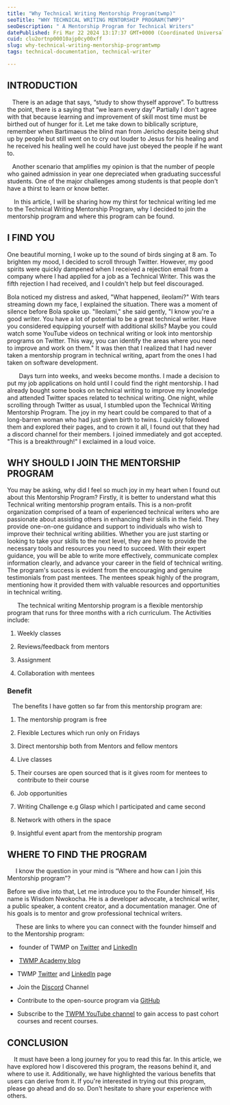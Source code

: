 ```yaml
---
title: "Why Technical Writing Mentorship Program(twmp)"
seoTitle: "WHY TECHNICAL WRITING MENTORSHIP PROGRAM(TWMP)"
seoDescription: " A Mentorship Program for Technical Writers"
datePublished: Fri Mar 22 2024 13:17:37 GMT+0000 (Coordinated Universal Time)
cuid: clu2ortnp00010ajp0cy00xff
slug: why-technical-writing-mentorship-programtwmp
tags: technical-documentation, technical-writer

---
```


## **INTRODUCTION**

   There is an adage that says, “study to show thyself approve”. To buttress the point, there is a saying that “we learn every day” Partially I don't agree with that because learning and improvement of skill most time must be birthed out of hunger for it. Let me take down to biblically scripture, remember when Bartimaeus the blind man from Jericho despite being shut up by people but still went on to cry out louder to Jesus for his healing and he received his healing well he could have just obeyed the people if he want to.

   Another scenario that amplifies my opinion is that the number of people who gained admission in year one depreciated when graduating successful students. One of the major challenges among students is that people don't have a thirst to learn or know better. 

    In this article, I will be sharing how my thirst for technical writing led me to the Technical Writing Mentorship Program, why I decided to join the mentorship program and where this program can be found.  

## **I FIND YOU** 

One beautiful morning, I woke up to the sound of birds singing at 8 am. To brighten my mood, I decided to scroll through Twitter. However, my good spirits were quickly dampened when I received a rejection email from a company where I had applied for a job as a Technical Writer. This was the fifth rejection I had received, and I couldn't help but feel discouraged.

Bola noticed my distress and asked, "What happened, ileolami?" With tears streaming down my face, I explained the situation. There was a moment of silence before Bola spoke up. "Ileolami," she said gently, "I know you're a good writer. You have a lot of potential to be a great technical writer. Have you considered equipping yourself with additional skills? Maybe you could watch some YouTube videos on technical writing or look into mentorship programs on Twitter. This way, you can identify the areas where you need to improve and work on them." It was then that I realized that I had never taken a mentorship program in technical writing, apart from the ones I had taken on software development.

       Days turn into weeks, and weeks become months. I made a decision to put my job applications on hold until I could find the right mentorship. I had already bought some books on technical writing to improve my knowledge and attended Twitter spaces related to technical writing. One night, while scrolling through Twitter as usual, I stumbled upon the Technical Writing Mentorship Program. The joy in my heart could be compared to that of a long-barren woman who had just given birth to twins. I quickly followed them and explored their pages, and to crown it all, I found out that they had a discord channel for their members. I joined immediately and got accepted. "This is a breakthrough!" I exclaimed in a loud voice.

## **WHY SHOULD I JOIN THE MENTORSHIP PROGRAM**

You may be asking, why did I feel so much joy in my heart when I found out about this Mentorship Program? Firstly, it is better to understand what this Technical writing mentorship program entails. This is a non-profit organization comprised of a team of experienced technical writers who are passionate about assisting others in enhancing their skills in the field. They provide one-on-one guidance and support to individuals who wish to improve their technical writing abilities. Whether you are just starting or looking to take your skills to the next level, they are here to provide the necessary tools and resources you need to succeed. With their expert guidance, you will be able to write more effectively, communicate complex information clearly, and advance your career in the field of technical writing. The program's success is evident from the encouraging and genuine testimonials from past mentees. The mentees speak highly of the program, mentioning how it provided them with valuable resources and opportunities in technical writing. 

      The technical writing Mentorship program is a flexible mentorship program that runs for three months with a rich curriculum. The Activities include: 

1. Weekly classes
    
2. Reviews/feedback from mentors
    
3. Assignment
    
4. Collaboration with mentees
    

### **Benefit** 

   The benefits I have gotten so far from this mentorship program are:

1. The mentorship program is free
    
2. Flexible Lectures which run only on Fridays 
    
3. Direct mentorship both from Mentors and fellow mentors
    
4. Live classes
    
5. Their courses are open sourced that is it gives room for mentees to contribute to their course
    
6. Job opportunities 
    
7. Writing Challenge e.g Glasp which I participated and came second
    
8. Network with others in the space 
    
9. Insightful event apart from the mentorship program  
    

## **WHERE TO FIND THE PROGRAM**

     I know the question in your mind is “Where and how can I join this Mentorship program”? 

Before we dive into that, Let me introduce you to the Founder himself, His name is Wisdom Nwokocha. He is a developer advocate, a technical writer, a public speaker, a content creator, and a documentation manager. One of his goals is to mentor and grow professional technical writers. 

     These are links to where you can connect with the founder himself and to the Mentorship program: 

*  founder of TWMP on [Twitter](https://x.com/Joklinztech?t=EYrjwubMSOKqRU3R99LJ5w&s=09) and [LinkedIn](https://www.linkedin.com/in/joklinztech?utm_source=share&utm_campaign=share_via&utm_content=profile&utm_medium=android_app)
    
*  [TWMP Academy blog](https://technicalwritingmp.com/) 
    
* TWMP [Twitter](https://x.com/TechnicalWriti6?s=20) and [LinkedIn](http://linkedin.com/in/technical-writing-mentorship-program-618a6b263) page
    
* Join the [Discord](https://discord.gg/QYwSe2S4xq) Channel
    
* Contribute to the open-source program via [GitHub](https://github.com/Technical-writing-mentorship-program/Technicalwritingcourse) 
    
* Subscribe to the [TWPM YouTube channel](https://www.youtube.com/@TechnicalWriti6) to gain access to past cohort courses and recent courses. 
    

## **CONCLUSION**

    It must have been a long journey for you to read this far. In this article, we have explored how I discovered this program, the reasons behind it, and where to use it. Additionally, we have highlighted the various benefits that users can derive from it. If you're interested in trying out this program, please go ahead and do so. Don't hesitate to share your experience with others.
